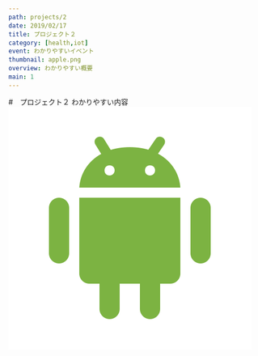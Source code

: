 ```yaml
---
path: projects/2
date: 2019/02/17
title: プロジェクト２
category: [health,iot]
event: わかりやすいイベント
thumbnail: apple.png
overview: わかりやすい概要
main: 1
---
```


#　プロジェクト２
わかりやすい内容
![画像の説明](../../images/android.png)
